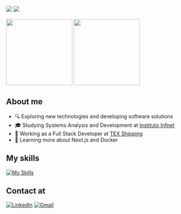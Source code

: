<a href="https://github.com/renatozr" title="Renato's Views"><img src="https://komarev.com/ghpvc/?username=renatozr&color=006bed" /></a>
<a href="https://www.codewars.com/users/renatozr" title="Renato's Codewars Rank"><img src="https://www.codewars.com/users/renatozr/badges/micro" /></a>
<br />
<br />
<a href="https://github.com/renatozr" title="Renato's Stats"><img height="180em" src="https://github-readme-stats.vercel.app/api?username=renatozr&theme=react&show_icons=true" /></a>
<a href="https://github.com/renatozr" title="Renato's Langs"><img height="180em" src="https://github-readme-stats.vercel.app/api/top-langs/?username=renatozr&theme=react&layout=compact" /></a>

## About me

- :mag: Exploring new technologies and developing software solutions
- :mortar_board: Studying Systems Analysis and Development at <a href="https://www.infnet.edu.br/infnet/sobre">Instituto Infnet</a>
- :briefcase: Working as a Full Stack Developer at <a href="https://www.texshipping.com">TEX Shipping</a>
- :seedling: Learning more about Next.js and Docker

<!--
- :mag: Exploring new technologies and developing software solutions
- :mortar_board: Graduated in Systems Analysis and Development at <a href="https://www.infnet.edu.br/infnet/sobre">Instituto Infnet</a>
- :briefcase: Working as a Full Stack Developer at <a href="https://www.texshipping.com">TEX Shipping</a>
- :seedling: Learning more about Next.js and Docker
-->

## My skills

[![My Skills](https://skillicons.dev/icons?i=html,css,js,ts,nextjs,react,angular,tailwind,nodejs,express,nestjs,mysql,mongodb,jest,git,supabase,docker,postman,python)](https://skillicons.dev)

## Contact at

[![LinkedIn](https://skillicons.dev/icons?i=linkedin)](https://www.linkedin.com/in/renatozr11)
[![Gmail](https://skillicons.dev/icons?i=gmail&theme=light)](mailto:renatozr07@gmail.com)
